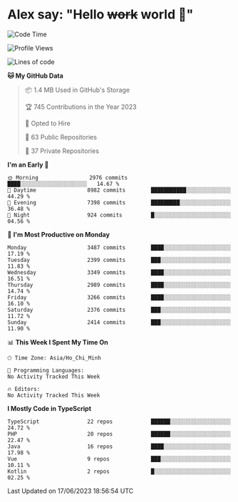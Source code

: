 # Alex say: "Hello ~~work~~ world 🐾"

<!--START_SECTION:waka-->
![Code Time](http://img.shields.io/badge/Code%20Time-839%20hrs%205%20mins-blue)

![Profile Views](http://img.shields.io/badge/Profile%20Views-2-blue)

![Lines of code](https://img.shields.io/badge/From%20Hello%20World%20I%27ve%20Written-41.1%20million%20lines%20of%20code-blue)

**🐱 My GitHub Data** 

> 📦 1.4 MB Used in GitHub's Storage 
 > 
> 🏆 745 Contributions in the Year 2023
 > 
> 💼 Opted to Hire
 > 
> 📜 63 Public Repositories 
 > 
> 🔑 37 Private Repositories 
 > 
**I'm an Early 🐤** 

```text
🌞 Morning                2976 commits        ████░░░░░░░░░░░░░░░░░░░░░   14.67 % 
🌆 Daytime                8982 commits        ███████████░░░░░░░░░░░░░░   44.29 % 
🌃 Evening                7398 commits        █████████░░░░░░░░░░░░░░░░   36.48 % 
🌙 Night                  924 commits         █░░░░░░░░░░░░░░░░░░░░░░░░   04.56 % 
```
📅 **I'm Most Productive on Monday** 

```text
Monday                   3487 commits        ████░░░░░░░░░░░░░░░░░░░░░   17.19 % 
Tuesday                  2399 commits        ███░░░░░░░░░░░░░░░░░░░░░░   11.83 % 
Wednesday                3349 commits        ████░░░░░░░░░░░░░░░░░░░░░   16.51 % 
Thursday                 2989 commits        ████░░░░░░░░░░░░░░░░░░░░░   14.74 % 
Friday                   3266 commits        ████░░░░░░░░░░░░░░░░░░░░░   16.10 % 
Saturday                 2376 commits        ███░░░░░░░░░░░░░░░░░░░░░░   11.72 % 
Sunday                   2414 commits        ███░░░░░░░░░░░░░░░░░░░░░░   11.90 % 
```


📊 **This Week I Spent My Time On** 

```text
🕑︎ Time Zone: Asia/Ho_Chi_Minh

💬 Programming Languages: 
No Activity Tracked This Week

🔥 Editors: 
No Activity Tracked This Week
```

**I Mostly Code in TypeScript** 

```text
TypeScript               22 repos            ██████░░░░░░░░░░░░░░░░░░░   24.72 % 
PHP                      20 repos            ██████░░░░░░░░░░░░░░░░░░░   22.47 % 
Java                     16 repos            ████░░░░░░░░░░░░░░░░░░░░░   17.98 % 
Vue                      9 repos             ███░░░░░░░░░░░░░░░░░░░░░░   10.11 % 
Kotlin                   2 repos             █░░░░░░░░░░░░░░░░░░░░░░░░   02.25 % 
```




 Last Updated on 17/06/2023 18:56:54 UTC
<!--END_SECTION:waka-->
